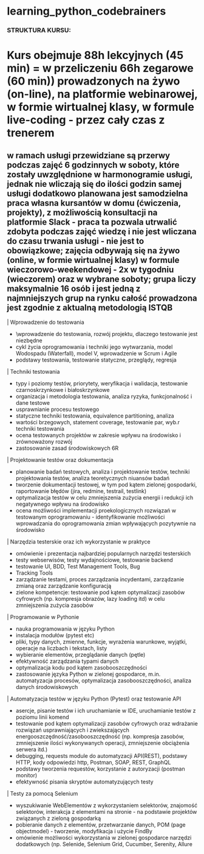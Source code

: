 # learning_python_codebrainers

### STRUKTURA KURSU:

# Kurs obejmuje 88h lekcyjnych (45 min) = w przeliczeniu 66h zegarowe (60 min)) prowadzonych na żywo (on-line), na platformie webinarowej, w formie wirtualnej klasy, w formule live-coding - przez cały czas z trenerem
w ramach usługi przewidziane są przerwy podczas zajęć 6 godzinnych w soboty, które zostały uwzględnione w harmonogramie usługi, jednak nie wliczają się do ilości godzin samej usługi
dodatkowo planowana jest samodzielna praca własna kursantów w domu (ćwiczenia, projekty), z możliwością konsultacji na platformie Slack - praca ta pozwala utrwalić zdobyta podczas zajęć wiedzę i nie jest wliczana do czasu trwania usługi - nie jest to obowiązkowe;
zajęcia odbywają się na żywo (online, w formie wirtualnej klasy) w formule wieczorowo-weekendowej - 2x w tygodniu (wieczorem) oraz w wybrane soboty;
grupa liczy maksymalnie 16 osób i jest jedną z najmniejszych grup na rynku
całość prowadzona jest zgodnie z aktualną metodologią ISTQB
--

| Wprowadzenie do testowania

- \wprowadzenie do testowania, rozwój projektu, dlaczego testowanie jest niezbędne
- cykl życia oprogramowania i techniki jego wytwarzania, model Wodospadu (Waterfall), model V, wprowadzenie w Scrum i Agile
- podstawy testowania, testowanie statyczne, przeglądy, regresja

| Techniki testowania

- typy i poziomy testów, priorytety, weryfikacja i walidacja, testowanie czarnoskrzynkowe i białoskrzynkowe
- organizacja i metodologia testowania, analiza ryzyka, funkcjonalność i dane testowe
- usprawnianie procesu testowego
- statyczne techniki testowania, equivalence partitioning, analiza
- wartości brzegowych, statement coverage, testowanie par, wyb.r techniki testowania
- ocena testowanych projektów w zakresie wpływu na środowisko i zrównoważony rozwój
- zastosowanie zasad środowiskowych 6R

| Projektowanie testów oraz dokumentacja

- planowanie badań testowych, analiza i projektowanie testów, techniki projektowania testów, analiza teoretycznych niuansów badań
- tworzenie dokumentacji testowej, w tym pod kątem zielonej gospodarki, raportowanie błędów (jira, redmine, testrail, testlink)
- optymalizacja testów w celu zmniejszenia zużycia energii i redukcji ich negatywnego wpływu na środowisko
- ocena możliwości implementacji proekologicznych rozwiązań w testowanym oprogramowaniu - identyfikowanie możliwości wprowadzania do oprogramowania zmian wpływających pozytywnie na środowisko

| Narzędzia testerskie oraz ich wykorzystanie w praktyce

- omówienie i prezentacja najbardziej popularnych narzędzi testerskich
- testy webserwisów, testy wydajnościowe, testowanie backend
- testowanie UI, BDD, Test Management Tools, Bug
- Tracking Tools
- zarządzanie testami, proces zarządzania incydentami, zarządzanie zmianą oraz zarządzanie konfiguracją
- zielone kompetencje: testowanie pod kątem optymalizacji zasobów cyfrowych (np. kompresja obrazów, lazy loading itd) w celu zmniejszenia zużycia zasobów

| Programowanie w Pythonie

- nauka programowania w języku Python
- instalacja modułów (pytest etc)
- pliki, typy danych, zmienne, funkcje, wyrażenia warunkowe, wyjątki, operacje na liczbach i tekstach, listy
- wybieranie elementów, przeglądanie danych (pętle)
- efektywność zarządzania typami danych
- optymalizacja kodu pod kątem zasobooszczędności
- zastosowanie języka Python w zielonej gospodarce, m.in. automatyzacja procesów, optymalizacja zasobooszczędności, analiza danych środowiskowych

| Automatyzacja testów w języku Python (Pytest) oraz testowanie API

- asercje, pisanie testów i ich uruchamianie w IDE, uruchamianie testów z poziomu linii komend
- testowanie pod kątem optymalizacji zasobów cyfrowych oraz wdrażanie rozwiązań usprawniających i zwiekszających energooszczędność/zasobooszczędność (np. kompresja zasobów, zmniejszenie ilości wykonywanych operacji, zmniejszenie obciążenia serwera itd.)
- debugging, requests module do automatyzacji API(REST), podstawy HTTP, kody odpowiedzi http, Postman, SOAP, REST, GraphQL
- podstawy tworzenia requestów, korzystanie z autoryzacji (postman monitor)
- efektywność pisania skryptów automatyzujących testy

| Testy za pomocą Selenium

- wyszukiwanie WebElementów z wykorzystaniem selektorów, znajomość selektorów, interakcja z elementami na stronie - na podstawie projektów związanych z zieloną gospodarką
- pobieranie danych z elementów, przetwarzanie danych, POM (page objectmodel) - tworzenie, modyfikacja i użycie FindBy
- omówienie możliwości wykorzystania w zielonej gospodarce narzędzi dodatkowych (np. Selenide, Selenium Grid, Cucumber, Serenity, Allure
